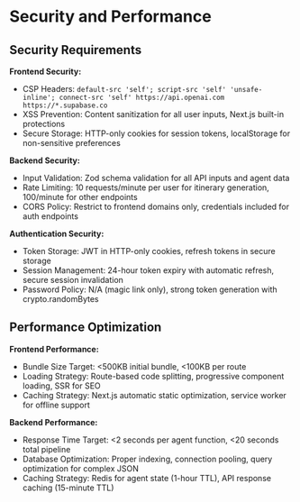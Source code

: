 # Security and Performance

## Security Requirements

**Frontend Security:**
- CSP Headers: `default-src 'self'; script-src 'self' 'unsafe-inline'; connect-src 'self' https://api.openai.com https://*.supabase.co`
- XSS Prevention: Content sanitization for all user inputs, Next.js built-in protections
- Secure Storage: HTTP-only cookies for session tokens, localStorage for non-sensitive preferences

**Backend Security:**
- Input Validation: Zod schema validation for all API inputs and agent data
- Rate Limiting: 10 requests/minute per user for itinerary generation, 100/minute for other endpoints
- CORS Policy: Restrict to frontend domains only, credentials included for auth endpoints

**Authentication Security:**
- Token Storage: JWT in HTTP-only cookies, refresh tokens in secure storage
- Session Management: 24-hour token expiry with automatic refresh, secure session invalidation
- Password Policy: N/A (magic link only), strong token generation with crypto.randomBytes

## Performance Optimization

**Frontend Performance:**
- Bundle Size Target: <500KB initial bundle, <100KB per route
- Loading Strategy: Route-based code splitting, progressive component loading, SSR for SEO
- Caching Strategy: Next.js automatic static optimization, service worker for offline support

**Backend Performance:**
- Response Time Target: <2 seconds per agent function, <20 seconds total pipeline
- Database Optimization: Proper indexing, connection pooling, query optimization for complex JSON
- Caching Strategy: Redis for agent state (1-hour TTL), API response caching (15-minute TTL)
